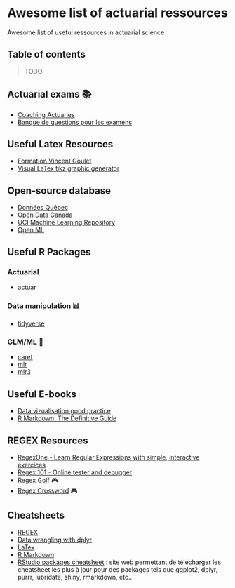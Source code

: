 # Awesome list of actuarial ressources
Awesome list of useful ressources in actuarial science


## Table of contents
> TODO



## Actuarial exams :books:
* [Coaching Actuaries](https://www.coachingactuaries.com)
* [Banque de questions pour les examens](http://www.saab.org/actuarial.cgi)

## Useful Latex Resources 
* [Formation Vincent Goulet](https://gitlab.com/vigou3/formation-latex-ul)
* [Visual LaTex tikz graphic generator](https://www.mathcha.io/editor)

## Open-source database
* [Données Québec](https://www.donneesquebec.ca/fr/)
* [Open Data Canada](https://open.canada.ca/en/open-data)
* [UCI Machine Learning Repository](https://archive.ics.uci.edu/ml/index.php)
* [Open ML](https://www.openml.org/home)

## Useful R Packages

### Actuarial
* [actuar](https://gitlab.com/vigou3/actuar)

### Data manipulation :bar_chart:
* [tidyverse](https://tidyverse.tidyverse.org)

### GLM/ML :crystal_ball:
* [caret](https://cran.r-project.org/web/packages/caret/vignettes/caret.html)
* [mlr](https://mlr.mlr-org.com)
* [mlr3](https://mlr3.mlr-org.com/reference/mlr3-package.html)



## Useful E-books
* [Data vizualisation good practice](https://serialmentor.com/dataviz/aesthetic-mapping.html)
* [R Markdown: The Definitive Guide](https://bookdown.org/yihui/rmarkdown/)

## REGEX Resources
+ [RegexOne - Learn Regular Expressions with simple, interactive exercices](https://regexone.com/)
+ [Regex 101 - Online tester and debugger](https://regex101.com/)
+ [Regex Golf](https://alf.nu/RegexGolf) :video_game:
+ [Regex Crossword](https://regexcrossword.com/) :video_game:

## Cheatsheets
+ [REGEX](http://overapi.com/regex)
+ [Data wrangling with dplyr](https://rstudio.com/wp-content/uploads/2015/02/data-wrangling-cheatsheet.pdf)
+ [LaTex](http://tug.ctan.org/info/undergradmath/undergradmath.pdf)
+ [R Markdown](https://rstudio.com/wp-content/uploads/2015/02/rmarkdown-cheatsheet.pdf)
+ [RStudio packages cheatsheet](https://rstudio.com/resources/cheatsheets/) : site web permettant de télécharger les cheatsheet les plus à jour pour des packages tels que ggplot2, dplyr, purrr, lubridate, shiny, rmarkdown, etc..
